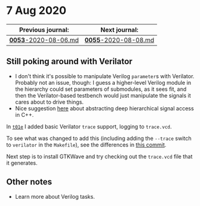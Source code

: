 # 7 Aug 2020

| Previous journal: | Next journal: |
|-|-|
| [**0053**-2020-08-06.md](./0053-2020-08-06.md) | [**0055**-2020-08-08.md](./0055-2020-08-08.md) |

## Still poking around with Verilator

*   I don't think it's possible to manipulate Verilog `parameter`s with Verilator. Probably not an issue, though: I guess a higher-level Verilog module in the hierarchy could set parameters of submodules, as it sees fit, and then the Verilator-based testbench would just manipulate the signals it cares about to drive things.
*   Nice suggestion [here](https://www.embecosm.com/appnotes/ean6/html/ch06s02s04.html) about abstracting deep hierarchical signal access in C++.

In [`t01e`](https://github.com/algofoogle/sandpit/tree/master/fpga/verilator/test01/t01e) I added basic Verilator `trace` support, logging to `trace.vcd`.

To see what was changed to add this (including adding the `--trace` switch to `verilator` in the `Makefile`), see the differences in [this commit](https://github.com/algofoogle/sandpit/commit/f23d9678b2cff2838b4a361168fcae8d821b1386).

Next step is to install GTKWave and try checking out the `trace.vcd` file that it generates.


## Other notes

*   Learn more about Verilog tasks.
